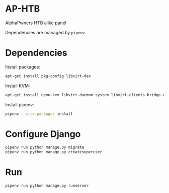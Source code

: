 # AP-HTB

AlphaPwners HTB alike panel

Dependencies are managed by `pipenv`

# Dependencies

Install packages:

```bash
apt-get install pkg-config libvirt-dev
```

Install KVM:

```bash
apt-get install qemu-kvm libvirt-daemon-system libvirt-clients bridge-utils virt-manager
```

Install pipenv:

```bash
pipenv --site-packages install
```

# Configure Django

```bash
pipenv run python manage.py migrate
pipenv run python manage.py createsuperuser
```

# Run

```bash
pipenv run python manage.py runserver
```

